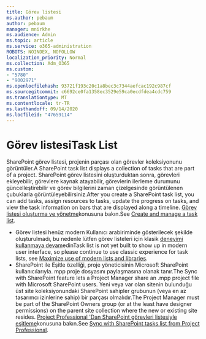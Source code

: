```yaml
---
title: Görev listesi
ms.author: pebaum
author: pebaum
manager: mnirkhe
ms.audience: Admin
ms.topic: article
ms.service: o365-administration
ROBOTS: NOINDEX, NOFOLLOW
localization_priority: Normal
ms.collection: Adm_O365
ms.custom:
- "5780"
- "9002971"
ms.openlocfilehash: 93721f193c20c1a8bec3c7344aefcac192c987cf
ms.sourcegitcommit: c6692ce0fa1358ec3529e59ca0ecdfdea4cdc759
ms.translationtype: MT
ms.contentlocale: tr-TR
ms.lasthandoff: 09/14/2020
ms.locfileid: "47659114"
---
```

# <a name="task-list"></a><span data-ttu-id="710db-102">Görev listesi</span><span class="sxs-lookup"><span data-stu-id="710db-102">Task List</span></span>

<span data-ttu-id="710db-103">SharePoint görev listesi, projenin parçası olan görevler koleksiyonunu görüntüler.</span><span class="sxs-lookup"><span data-stu-id="710db-103">A SharePoint task list displays a collection of tasks that are part of a project.</span></span> <span data-ttu-id="710db-104">SharePoint görev listesini oluşturduktan sonra, görevleri ekleyebilir, görevlere kaynak atayabilir, görevlerin ilerleme durumunu güncelleştirebilir ve görev bilgilerini zaman çizelgesinde görüntülenen çubuklarla görüntüleyebilirsiniz.</span><span class="sxs-lookup"><span data-stu-id="710db-104">After you create a SharePoint task list, you can add tasks, assign resources to tasks, update the progress on tasks, and view the task information on bars that are displayed along a timeline.</span></span> <span data-ttu-id="710db-105">[Görev listesi oluşturma ve yönetme](https://support.microsoft.com/office/466ad207-46fd-4c77-9af1-41bc23cec21a)konusuna bakın.</span><span class="sxs-lookup"><span data-stu-id="710db-105">See [Create and manage a task list](https://support.microsoft.com/office/466ad207-46fd-4c77-9af1-41bc23cec21a).</span></span>  

-   <span data-ttu-id="710db-106">Görev listesi henüz modern Kullanıcı arabiriminde gösterilecek şekilde oluşturulmadı, bu nedenle lütfen görev listeleri için klasik [deneyimi kullanmaya devam](https://docs.microsoft.com/sharepoint/dev/transform/modernize-userinterface-lists-and-libraries)edin</span><span class="sxs-lookup"><span data-stu-id="710db-106">Task list is not yet built to show up in modern user interface, so please continue to use classic experience for task lists, see [Maximize use of modern lists and libraries](https://docs.microsoft.com/sharepoint/dev/transform/modernize-userinterface-lists-and-libraries).</span></span>
-   <span data-ttu-id="710db-107">SharePoint ile Eşitle özelliği, proje yöneticisinin Microsoft SharePoint kullanıcılarıyla. mpp proje dosyasını paylaşmasına olanak tanır.</span><span class="sxs-lookup"><span data-stu-id="710db-107">The Sync with SharePoint feature lets a Project Manager share an .mpp project file with Microsoft SharePoint users.</span></span> <span data-ttu-id="710db-108">Yeni veya var olan sitenin bulunduğu üst site koleksiyonundaki SharePoint sahipler grubunun (veya en az tasarımcı izinlerine sahip) bir parçası olmalıdır.</span><span class="sxs-lookup"><span data-stu-id="710db-108">The Project Manager must be part of the SharePoint Owners group (or at the least have designer permissions) on the parent site collection where the new or existing site resides.</span></span> <span data-ttu-id="710db-109">[Project Professional 'Dan SharePoint görevleri listesiyle eşitleme](https://docs.microsoft.com/office/troubleshoot/project/sync-with-tasks-from-project)konusuna bakın.</span><span class="sxs-lookup"><span data-stu-id="710db-109">See [Sync with SharePoint tasks list from Project Professional](https://docs.microsoft.com/office/troubleshoot/project/sync-with-tasks-from-project).</span></span>